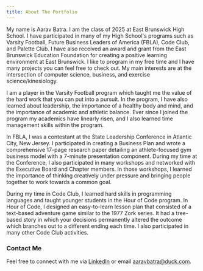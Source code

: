 ```yaml
---
title: About The Portfolio
---
```

My name is Aarav Batra. I am the class of 2025 at East Brunswick High School. I have participated in many of my High School's programs such as Varsity Football, Future Business Leaders of America (FBLA), Code Club, and Palette Club. I have also received an award and grant from the East Brunswick Education Foundation for creating a positive learning environment at East Brunswick. I like to program in my free time and I have many projects you can feel free to check out. My main interests are at the intersection of computer science, business, and exercise science/kinesiology.

I am a player in the Varsity Football program which taught me the value of the hard work that you can put into a pursuit. In the program, I have also learned about leadership, the importance of a healthy body and mind, and the importance of academic and athletic balance. Ever since I joined the program my academics have linearly risen, and I also learned time management skills within the program. 

In FBLA, I was a contestant at the State Leadership Conference in Atlantic City, New Jersey. I participated in creating a Business Plan and wrote a comprehensive 17-page research paper detailing an athlete-focused gym business model with a 7-minute presentation component. During my time at the Conference, I also participated in many workshops and networked with the Executive Board and Chapter members. In those workshops, I learned the importance of thinking creatively under pressure and bringing people together to work towards a common goal. 

During my time in Code Club, I learned hard skills in programming languages and taught younger students in the Hour of Code program. In Hour of Code, I designed an easy-to-learn lesson plan that consisted of a text-based adventure game similar to the 1977 Zork series. It had a tree-based story in which your decisions permanently altered the outcome which branches out to a different ending each time. I also participated in many other Code Club activities. 


### Contact Me
Feel free to connect with me via [LinkedIn](https://www.linkedin.com/in/aarav-batra-a0abaa2a4/) or email [aaravbatra@duck.com](mailto:aaravbatra@duck.com).
